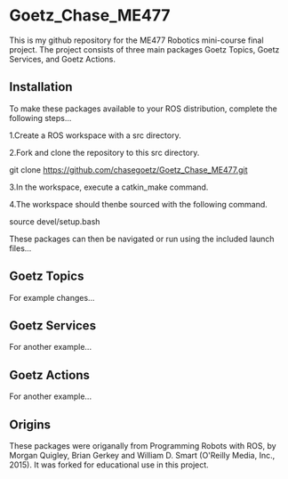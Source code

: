 # Goetz_Chase_ME477

This is my github repository for the ME477 Robotics mini-course final project. The project consists of three main packages Goetz Topics, Goetz Services, and Goetz Actions. 

## Installation

To make these packages available to your ROS distribution, complete the following steps...

1.Create a ROS workspace with a src directory.
    
2.Fork and clone the repository to this src directory.

git clone https://github.com/chasegoetz/Goetz_Chase_ME477.git

3.In the workspace, execute a catkin_make command.

4.The workspace should thenbe sourced with the following command.

source devel/setup.bash

These packages can then be navigated or run using the included launch files...

## Goetz Topics

For example changes...

## Goetz Services

For another example...

## Goetz Actions

For another example...

## Origins 

These packages were origanally from Programming Robots with ROS, by Morgan Quigley, Brian Gerkey and William D. Smart (O'Reilly Media, Inc., 2015). It was forked for educational use in this project.